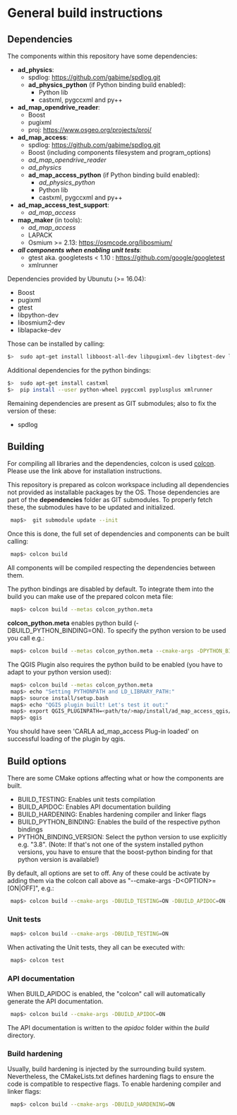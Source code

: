 # General build instructions

## Dependencies
The components within this repository have some dependencies:

 - **ad_physics**:
   - spdlog: <https://github.com/gabime/spdlog.git>
   - **ad_physics_python** (if Python binding build enabled):
     - Python lib
     - castxml, pygccxml and py++
 - **ad_map_opendrive_reader**:
   - Boost
   - pugixml
   - proj: <https://www.osgeo.org/projects/proj/>
 - **ad_map_access**:
   - spdlog: <https://github.com/gabime/spdlog.git>
   - Boost (including components filesystem and  program_options)
   - *ad_map_opendrive_reader*
   - *ad_physics*
   - **ad_map_access_python** (if Python binding build enabled):
     - *ad_physics_python*
     - Python lib
     - castxml, pygccxml and py++
 - **ad_map_access_test_support**:
   - *ad_map_access*
 - **map_maker** (in tools):
   - *ad_map_access*
   - LAPACK
   - Osmium >= 2.13: <https://osmcode.org/libosmium/>
 - ***all components when enabling unit tests***:
   - gtest aka. googletests < 1.10 : <https://github.com/google/googletest>
   - xmlrunner

Dependencies provided by Ubunutu (>= 16.04):

 - Boost
 - pugixml
 - gtest
 - libpython-dev
 - libosmium2-dev
 - liblapacke-dev

Those can be installed by calling:
```bash
$>  sudo apt-get install libboost-all-dev libpugixml-dev libgtest-dev libpython-dev libosmium2-dev liblapacke-dev
```

Additional dependencies for the python bindings:
```bash
$>  sudo apt-get install castxml
$>  pip install --user python-wheel pygccxml pyplusplus xmlrunner
```

Remaining dependencies are present as GIT submodules; also to fix the version of these:

 - spdlog

## Building
For compiling all libraries and the dependencies, colcon is used [colcon](https://colcon.readthedocs.io/).
Please use the link above for installation instructions.

This repository is prepared as colcon workspace including all dependencies not provided as installable packages by the OS.
Those dependencies are part of the __dependencies__ folder as GIT submodules. To properly fetch these, the submodules have to be updated and initialized.
```bash
 map$>  git submodule update --init
```

Once this is done, the full set of dependencies and components can be built calling:
```bash
 map$> colcon build
```
All components will be compiled respecting the dependencies between them.

The python bindings are disabled by default. To integrate them into the build you can make use of the prepared
colcon meta file:
```bash
 map$> colcon build --metas colcon_python.meta
```
__colcon_python.meta__ enables python build (-DBUILD_PYTHON_BINDING=ON). To specify the python version to be used you call e.g.:
```bash
 map$> colcon build --metas colcon_python.meta --cmake-args -DPYTHON_BINDING_VERSION=3.8
```

The QGIS Plugin also requires the python build to be enabled
(you have to adapt to your python version used):
```bash
 map$> colcon build --metas colcon_python.meta
 map$> echo "Setting PYTHONPATH and LD_LIBRARY_PATH:"
 map$> source install/setup.bash
 map$> echo "QGIS plugin built! Let's test it out:"
 map$> export QGIS_PLUGINPATH=<path/to/>map/install/ad_map_access_qgis/share/qgis/python/plugins
 map$> qgis
```
You should have seen 'CARLA ad_map_access Plug-in loaded' on successful loading of the plugin by qgis.

## Build options
There are some CMake options affecting what or how the components are built.

 - BUILD_TESTING: Enables unit tests compilation
 - BUILD_APIDOC: Enables API documentation building
 - BUILD_HARDENING: Enables hardening compiler and linker flags
 - BUILD_PYTHON_BINDING: Enables the build of the respective python bindings
 - PYTHON_BINDING_VERSION: Select the python version to use explicitly e.g. "3.8". (Note: If that's not one of the system installed python versions,
   you have to ensure that the boost-python binding for that python version is available!)

By default, all options are set to off. Any of these could be activate by adding them via the colcon call above as "--cmake-args -D&lt;OPTION&gt;=[ON|OFF]",
e.g.:
```bash
 map$> colcon build --cmake-args -DBUILD_TESTING=ON -DBUILD_APIDOC=ON -DBUILD_PYTHON_BINDING=ON -DPYTHON_BINDING_VERSION=3.8
```

### Unit tests
```bash
 map$> colcon build --cmake-args -DBUILD_TESTING=ON
```
When activating the Unit tests, they all can be executed with:
```bash
 map$> colcon test
```

### API documentation
When BUILD_APIDOC is enabled, the "colcon" call will automatically generate the API documentation.
```bash
 map$> colcon build --cmake-args -DBUILD_APIDOC=ON
```
The API documentation is written to the _apidoc_ folder within the _build_ directory.

### Build hardening
Usually, build hardening is injected by the surrounding build system. Nevertheless, the CMakeLists.txt defines
hardening flags to ensure the code is compatible to respective flags. To enable hardening compiler and linker flags:
```bash
 map$> colcon build --cmake-args -DBUILD_HARDENING=ON
```
